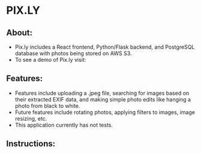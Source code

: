 # PIX.LY

## About:
- Pix.ly includes a React frontend, Python/Flask backend, and PostgreSQL database with photos being stored on AWS S3.
- To see a demo of Pix.ly visit:

## Features:
- Features include uploading a .jpeg file, searching for images based on their extracted EXIF data, and making simple photo edits like hanging a photo from black to white.
- Future features include rotating photos, applying filters to images, image resizing, etc.
- This application currently has not tests.

## Instructions:
